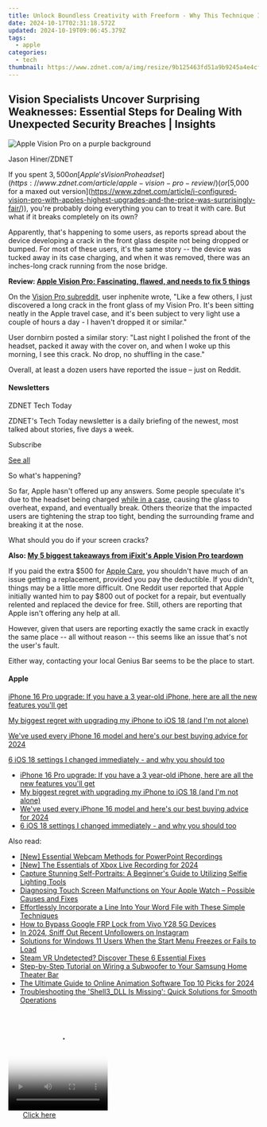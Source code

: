 ```yaml
---
title: Unlock Boundless Creativity with Freeform - Why This Technique Is Essential for Your Next Brainstorming Session | ZDNET
date: 2024-10-17T02:31:18.572Z
updated: 2024-10-19T09:06:45.379Z
tags:
  - apple
categories:
  - tech
thumbnail: https://www.zdnet.com/a/img/resize/9b125463fd51a9b9245a4e4cf9a5f0fe25cd5b31/2023/02/07/8115bcfe-57f1-4a8c-b759-c6289c9ab752/gettyimages-1396315043.jpg?width=278&height=156&fit=crop&auto=webp
---
```


## Vision Specialists Uncover Surprising Weaknesses: Essential Steps for Dealing With Unexpected Security Breaches | Insights

![Apple Vision Pro on a purple background](https://www.zdnet.com/a/img/resize/1383525ffc47b08d122e3fb790f483b0969add54/2024/02/06/bf18e15f-11b9-40cd-955b-efbcbd89ecd2/vision-pro-purple-background.jpg?auto=webp&width=1280)

Jason Hiner/ZDNET

If you spent $3,500 on [Apple's Vision Pro headset](https://www.zdnet.com/article/apple-vision-pro-review/) (or [$5,000 for a maxed out version](https://www.zdnet.com/article/i-configured-vision-pro-with-apples-highest-upgrades-and-the-price-was-surprisingly-fair/)), you're probably doing everything you can to treat it with care. But what if it breaks completely on its own?

Apparently, that's happening to some users, as reports spread about the device developing a crack in the front glass despite not being dropped or bumped. For most of these users, it's the same story -- the device was tucked away in its case charging, and when it was removed, there was an inches-long crack running from the nose bridge.

**Review: [Apple Vision Pro: Fascinating, flawed, and needs to fix 5 things](https://www.zdnet.com/article/apple-vision-pro-review/)**

On the [Vision Pro subreddit](https://www.reddit.com/r/VisionPro/), user inphenite wrote, "Like a few others, I just discovered a long crack in the front glass of my Vision Pro. It's been sitting neatly in the Apple travel case, and it's been subject to very light use a couple of hours a day - I haven't dropped it or similar."

User dornbirn posted a similar story: "Last night I polished the front of the headset, packed it away with the cover on, and when I woke up this morning, I see this crack. No drop, no shuffling in the case."

Overall, at least a dozen users have reported the issue – just on Reddit.

#### Newsletters

ZDNET Tech Today

ZDNET's Tech Today newsletter is a daily briefing of the newest, most talked about stories, five days a week.

 Subscribe

[See all](https://www.zdnet.com/newsletters/)

So what's happening? 

So far, Apple hasn't offered up any answers. Some people speculate it's due to the headset being charged [while in a case](https://www.zdnet.com/article/i-found-a-vision-pro-travel-case-thats-cheaper-and-somehow-better-than-apples/), causing the glass to overheat, expand, and eventually break. Others theorize that the impacted users are tightening the strap too tight, bending the surrounding frame and breaking it at the nose. 

What should you do if your screen cracks? 

**Also: [My 5 biggest takeaways from iFixit's Apple Vision Pro teardown](https://www.zdnet.com/article/my-5-biggest-takeaways-from-ifixits-apple-vision-pro-teardown/)**

If you paid the extra $500 for [Apple Care](https://www.zdnet.com/article/how-to-get-the-best-out-of-an-apple-genius-and-applecare-warranty-and-save-money/), you shouldn't have much of an issue getting a replacement, provided you pay the deductible. If you didn't, things may be a little more difficult. One Reddit user reported that Apple initially wanted him to pay $800 out of pocket for a repair, but eventually relented and replaced the device for free. Still, others are reporting that Apple isn't offering any help at all.

However, given that users are reporting exactly the same crack in exactly the same place -- all without reason -- this seems like an issue that's not the user's fault.

Either way, contacting your local Genius Bar seems to be the place to start. 

#### Apple

[iPhone 16 Pro upgrade: If you have a 3 year-old iPhone, here are all the new features you'll get](https://www.zdnet.com/article/iphone-16-pro-and-pro-max-hands-on/ "iPhone 16 Pro upgrade: If you have a 3 year-old iPhone, here are all the new features you'll get")

[My biggest regret with upgrading my iPhone to iOS 18 (and I'm not alone)](https://www.zdnet.com/article/my-biggest-regret-with-upgrading-my-iphone-to-ios-18-and-im-not-alone/ "My biggest regret with upgrading my iPhone to iOS 18 (and I'm not alone)")

[We've used every iPhone 16 model and here's our best buying advice for 2024](https://www.zdnet.com/article/iphone-16-pro-max-buying-advice-2024/ "We've used every iPhone 16 model and here's our best buying advice for 2024")

[6 iOS 18 settings I changed immediately - and why you should too](https://www.zdnet.com/article/6-ios-18-settings-i-changed-immediately-and-why-you-should-too/ "6 iOS 18 settings I changed immediately - and why you should too")

* [iPhone 16 Pro upgrade: If you have a 3 year-old iPhone, here are all the new features you'll get](https://www.zdnet.com/article/iphone-16-pro-and-pro-max-hands-on/ "iPhone 16 Pro upgrade: If you have a 3 year-old iPhone, here are all the new features you'll get")
* [My biggest regret with upgrading my iPhone to iOS 18 (and I'm not alone)](https://www.zdnet.com/article/my-biggest-regret-with-upgrading-my-iphone-to-ios-18-and-im-not-alone/ "My biggest regret with upgrading my iPhone to iOS 18 (and I'm not alone)")
* [We've used every iPhone 16 model and here's our best buying advice for 2024](https://www.zdnet.com/article/iphone-16-pro-max-buying-advice-2024/ "We've used every iPhone 16 model and here's our best buying advice for 2024")
* [6 iOS 18 settings I changed immediately - and why you should too](https://www.zdnet.com/article/6-ios-18-settings-i-changed-immediately-and-why-you-should-too/ "6 iOS 18 settings I changed immediately - and why you should too")

<ins class="adsbygoogle"
     style="display:block"
     data-ad-format="autorelaxed"
     data-ad-client="ca-pub-7571918770474297"
     data-ad-slot="1223367746"></ins>

<ins class="adsbygoogle"
     style="display:block"
     data-ad-client="ca-pub-7571918770474297"
     data-ad-slot="8358498916"
     data-ad-format="auto"
     data-full-width-responsive="true"></ins>

<span class="atpl-alsoreadstyle">Also read:</span>
<div><ul>
<li><a href="https://on-screen-recording.techidaily.com/new-essential-webcam-methods-for-powerpoint-recordings/"><u>[New] Essential Webcam Methods for PowerPoint Recordings</u></a></li>
<li><a href="https://visual-screen-recording.techidaily.com/new-the-essentials-of-xbox-live-recording-for-2024/"><u>[New] The Essentials of Xbox Live Recording for 2024</u></a></li>
<li><a href="https://techno-recovery.techidaily.com/capture-stunning-self-portraits-a-beginners-guide-to-utilizing-selfie-lighting-tools/"><u>Capture Stunning Self-Portraits: A Beginner's Guide to Utilizing Selfie Lighting Tools</u></a></li>
<li><a href="https://techno-recovery.techidaily.com/diagnosing-touch-screen-malfunctions-on-your-apple-watch-possible-causes-and-fixes/"><u>Diagnosing Touch Screen Malfunctions on Your Apple Watch – Possible Causes and Fixes</u></a></li>
<li><a href="https://techtrends.techidaily.com/effortlessly-incorporate-a-line-into-your-word-file-with-these-simple-techniques/"><u>Effortlessly Incorporate a Line Into Your Word File with These Simple Techniques</u></a></li>
<li><a href="https://bypass-frp.techidaily.com/how-to-bypass-google-frp-lock-from-vivo-y28-5g-devices-by-drfone-android/"><u>How to Bypass Google FRP Lock from Vivo Y28 5G Devices</u></a></li>
<li><a href="https://instagram-videos.techidaily.com/in-2024-sniff-out-recent-unfollowers-on-instagram/"><u>In 2024, Sniff Out Recent Unfollowers on Instagram</u></a></li>
<li><a href="https://win-howtos.techidaily.com/solutions-for-windows-11-users-when-the-start-menu-freezes-or-fails-to-load/"><u>Solutions for Windows 11 Users When the Start Menu Freezes or Fails to Load</u></a></li>
<li><a href="https://program-issues.techidaily.com/steam-vr-undetected-discover-these-6-essential-fixes/"><u>Steam VR Undetected? Discover These 6 Essential Fixes</u></a></li>
<li><a href="https://techno-recovery.techidaily.com/step-by-step-tutorial-on-wiring-a-subwoofer-to-your-samsung-home-theater-bar/"><u>Step-by-Step Tutorial on Wiring a Subwoofer to Your Samsung Home Theater Bar</u></a></li>
<li><a href="https://ai-video-apps.techidaily.com/the-ultimate-guide-to-online-animation-software-top-10-picks-for-2024/"><u>The Ultimate Guide to Online Animation Software Top 10 Picks for 2024</u></a></li>
<li><a href="https://techno-recovery.techidaily.com/troubleshooting-the-shell3dll-is-missing-quick-solutions-for-smooth-operations/"><u>Troubleshooting the 'Shell3_DLL Is Missing': Quick Solutions for Smooth Operations</u></a></li>
</ul></div>

<!-- affiliate ads begin -->
<span id="1374819">
					<video width="200" height="200" style="cursor:pointer"
           poster="//a.impactradius-go.com/display-clicktoplayimage/1374819.png"
           onclick="if(!this.playClicked){this.play();this.setAttribute('controls',true);this.playClicked=true;}">
	   <source src="//a.impactradius-go.com/display-ad/15852-1374819">
	   <img src="//a.impactradius-go.com/display-clicktoplayimage/1374819.png" style="border: none; height: 100%; width: 100%; object-fit: contain">
	</video>
	<div style="width:125px;text-align:center"><a href="javascript:window.open(decodeURIComponent('https%3A%2F%2Fthefitville.pxf.io%2Fc%2F5597632%2F1374819%2F15852'), '_blank');void(0);">Click here</a></div>
</span>
<img height="0" width="0" src="https://imp.pxf.io/i/5597632/1374819/15852" style="position:absolute;visibility:hidden;" border="0" />
<!-- affiliate ads end -->

